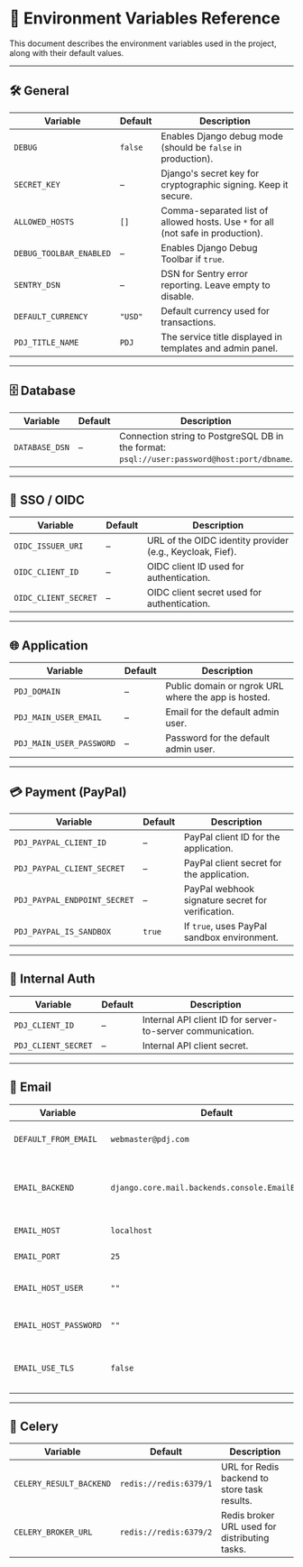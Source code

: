 # 📄 Environment Variables Reference

This document describes the environment variables used in the project, along with their default values.

---

## 🛠 General

| Variable                | Default | Description                                                                      |
| ----------------------- | ------- | -------------------------------------------------------------------------------- |
| `DEBUG`                 | `false` | Enables Django debug mode (should be `false` in production).                     |
| `SECRET_KEY`            | –       | Django's secret key for cryptographic signing. Keep it secure.                   |
| `ALLOWED_HOSTS`         | `[]`    | Comma-separated list of allowed hosts. Use `*` for all (not safe in production). |
| `DEBUG_TOOLBAR_ENABLED` | –       | Enables Django Debug Toolbar if `true`.                                          |
| `SENTRY_DSN`            | –       | DSN for Sentry error reporting. Leave empty to disable.                          |
| `DEFAULT_CURRENCY`      | `"USD"` | Default currency used for transactions.                                          |
| `PDJ_TITLE_NAME`        | `PDJ`   | The service title displayed in templates and admin panel.                        |

---

## 🗄 Database

| Variable       | Default | Description                                                                                |
| -------------- | ------- | ------------------------------------------------------------------------------------------ |
| `DATABASE_DSN` | –       | Connection string to PostgreSQL DB in the format: `psql://user:password@host:port/dbname`. |

---

## 🔐 SSO / OIDC

| Variable             | Default | Description                                               |
| -------------------- | ------- | --------------------------------------------------------- |
| `OIDC_ISSUER_URI`    | –       | URL of the OIDC identity provider (e.g., Keycloak, Fief). |
| `OIDC_CLIENT_ID`     | –       | OIDC client ID used for authentication.                   |
| `OIDC_CLIENT_SECRET` | –       | OIDC client secret used for authentication.               |

---

## 🌐 Application

| Variable                 | Default | Description                                         |
| ------------------------ | ------- | --------------------------------------------------- |
| `PDJ_DOMAIN`             | –       | Public domain or ngrok URL where the app is hosted. |
| `PDJ_MAIN_USER_EMAIL`    | –       | Email for the default admin user.                   |
| `PDJ_MAIN_USER_PASSWORD` | –       | Password for the default admin user.                |

---

## 💳 Payment (PayPal)

| Variable                     | Default | Description                                       |
| ---------------------------- | ------- | ------------------------------------------------- |
| `PDJ_PAYPAL_CLIENT_ID`       | –       | PayPal client ID for the application.             |
| `PDJ_PAYPAL_CLIENT_SECRET`   | –       | PayPal client secret for the application.         |
| `PDJ_PAYPAL_ENDPOINT_SECRET` | –       | PayPal webhook signature secret for verification. |
| `PDJ_PAYPAL_IS_SANDBOX`      | `true`  | If `true`, uses PayPal sandbox environment.       |

---

## 🔑 Internal Auth

| Variable            | Default | Description                                                |
| ------------------- | ------- | ---------------------------------------------------------- |
| `PDJ_CLIENT_ID`     | –       | Internal API client ID for server-to-server communication. |
| `PDJ_CLIENT_SECRET` | –       | Internal API client secret.                                |

---

## 📧 Email

| Variable              | Default                                          | Description                                                                                                                                                  |
| --------------------- | ------------------------------------------------ | ------------------------------------------------------------------------------------------------------------------------------------------------------------ |
| `DEFAULT_FROM_EMAIL`  | `webmaster@pdj.com`                              | Default email address for sending emails.                                                                                                                    |
| `EMAIL_BACKEND`       | `django.core.mail.backends.console.EmailBackend` | Django backend used for email. See [Django Docs](https://docs.djangoproject.com/en/5.1/topics/email/#obtaining-an-instance-of-an-email-backend) for details. |
| `EMAIL_HOST`          | `localhost`                                      | SMTP server host.                                                                                                                                            |
| `EMAIL_PORT`          | `25`                                             | SMTP server port.                                                                                                                                            |
| `EMAIL_HOST_USER`     | `""`                                             | SMTP login (can be empty).                                                                                                                                   |
| `EMAIL_HOST_PASSWORD` | `""`                                             | SMTP password or API key.                                                                                                                                    |
| `EMAIL_USE_TLS`       | `false`                                          | Use TLS encryption. Recommended: `true`.                                                                                                                     |

---

## 🧵 Celery

| Variable                | Default                | Description                                   |
| ----------------------- | ---------------------- | --------------------------------------------- |
| `CELERY_RESULT_BACKEND` | `redis://redis:6379/1` | URL for Redis backend to store task results.  |
| `CELERY_BROKER_URL`     | `redis://redis:6379/2` | Redis broker URL used for distributing tasks. |

